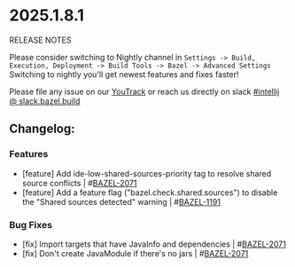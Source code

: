 <!DOCTYPE html> <html lang="en"> <head> <meta charset="UTF-8"> <title>Bazel Plugin 2025.1.8.1</title> </head> <body> <h1>2025.1.8.1</h1> <p>RELEASE NOTES</p> <p>Please consider switching to Nightly channel in <code>Settings -> Build, Execution, Deployment -> Build Tools -> Bazel -> Advanced Settings</code><br> Switching to nightly you'll get newest features and fixes faster!</p> <p>Please file any issue on our <a href="https://youtrack.jetbrains.com/issues/BAZEL">YouTrack</a> or reach us directly on slack <a href="https://bazelbuild.slack.com/archives/C025SBYFC4E">#intellij @ slack.bazel.build</a></p> <h2>Changelog:</h2> <h3>Features</h3> <ul> <li>[feature] Add ide-low-shared-sources-priority tag to resolve shared source conflicts | #<a href="https://youtrack.jetbrains.com/issue/BAZEL-2071">BAZEL-2071</a></li> <li>[feature] Add a feature flag ("bazel.check.shared.sources") to disable the "Shared sources detected" warning | #<a href="https://youtrack.jetbrains.com/issue/BAZEL-1191">BAZEL-1191</a></li> </ul> <h3>Bug Fixes</h3> <ul> <li>[fix] Import targets that have JavaInfo and dependencies | #<a href="https://youtrack.jetbrains.com/issue/BAZEL-2071">BAZEL-2071</a></li> <li>[fix] Don't create JavaModule if there's no jars | #<a href="https://youtrack.jetbrains.com/issue/BAZEL-2071">BAZEL-2071</a></li> </ul> </body> </html>